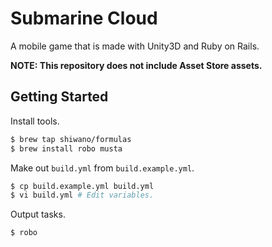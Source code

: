 # Submarine Cloud

A mobile game that is made with Unity3D and Ruby on Rails.

**NOTE: This repository does not include Asset Store assets.**

## Getting Started

Install tools.

```bash
$ brew tap shiwano/formulas
$ brew install robo musta
```

Make out `build.yml` from `build.example.yml`.

```bash
$ cp build.example.yml build.yml
$ vi build.yml # Edit variables.
```

Output tasks.

```bash
$ robo
```
